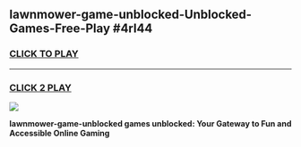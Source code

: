 
## lawnmower-game-unblocked-Unblocked-Games-Free-Play #4rl44
<h3>
<a href="https://us.freeplayer.one?title=lawnmower-game-unblocked&ref=9M">CLICK TO PLAY</a></h3>
<hr>

<h3>
<a href="https://us.freeplayer.one?title=lawnmower-game-unblocked&ref=9M">CLICK 2 PLAY</a>
  
</h3>

<a href="https://us.freeplayer.one?title=lawnmower-game-unblocked&ref=9M"><img src="https://clearcache.store/games.png"></a>


**lawnmower-game-unblocked games unblocked: Your Gateway to Fun and Accessible Online Gaming**
